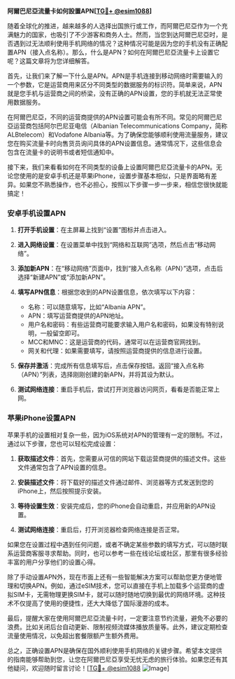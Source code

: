 **阿爾巴尼亞流量卡如何設置APN[[TG💪+ @esim1088](https://t.me/s/esim1088)]**

随着全球化的推进，越来越多的人选择出国旅行或工作，而阿爾巴尼亞作为一个充满魅力的国家，也吸引了不少游客和商务人士。然而，当您到达阿爾巴尼亞时，是否遇到过无法顺利使用手机网络的情况？这种情况可能是因为您的手机没有正确配置APN（接入点名称）。那么，什么是APN？如何在阿爾巴尼亞流量卡上设置它呢？这篇文章将为您详细解答。

首先，让我们来了解一下什么是APN。APN是手机连接到移动网络时需要输入的一个参数，它是运营商用来区分不同类型的数据服务的标识符。简单来说，APN就是您手机与运营商之间的桥梁，没有正确的APN设置，您的手机就无法正常使用数据服务。

在阿爾巴尼亞，不同的运营商提供的APN设置可能会有所不同。常见的阿爾巴尼亞运营商包括阿尔巴尼亚电信（Albanian Telecommunications Company，简称ALBtelecom）和Vodafone Albania等。为了确保您能够顺利使用流量服务，建议您在购买流量卡时向售货员询问具体的APN设置信息。通常情况下，这些信息会包含在流量卡的说明书或者短信通知中。

接下来，我们来看看如何在不同类型的设备上设置阿爾巴尼亞流量卡的APN。无论您使用的是安卓手机还是苹果iPhone，设置步骤基本相似，只是界面略有差异。如果您不熟悉操作，也不必担心，按照以下步骤一步一步来，相信您很快就能搞定！

### 安卓手机设置APN

1. **打开手机设置**：在主屏幕上找到“设置”图标并点击进入。
   
2. **进入网络设置**：在设置菜单中找到“网络和互联网”选项，然后点击“移动网络”。

3. **添加新APN**：在“移动网络”页面中，找到“接入点名称（APN）”选项，点击后选择“新建APN”或“添加新APN”。

4. **填写APN信息**：根据您收到的APN设置信息，依次填写以下内容：
   - 名称：可以随意填写，比如“Albania APN”。
   - APN：填写运营商提供的APN地址。
   - 用户名和密码：有些运营商可能要求输入用户名和密码，如果没有特别说明，一般留空即可。
   - MCC和MNC：这是运营商的代码，通常可以在运营商官网找到。
   - 网关和代理：如果需要填写，请按照运营商提供的信息进行设置。

5. **保存并激活**：完成所有信息填写后，点击保存按钮。返回“接入点名称（APN）”列表，选择刚刚创建的新APN，并将其设为默认。

6. **测试网络连接**：重启手机后，尝试打开浏览器访问网页，看看是否能正常上网。

### 苹果iPhone设置APN

苹果手机的设置相对复杂一些，因为iOS系统对APN的管理有一定的限制。不过，通过以下步骤，您也可以轻松完成设置：

1. **获取描述文件**：首先，您需要从可信的网站下载运营商提供的描述文件。这些文件通常包含了APN设置的信息。

2. **安装描述文件**：将下载好的描述文件通过邮件、浏览器等方式发送到您的iPhone上，然后按照提示安装。

3. **等待设置生效**：安装完成后，您的iPhone会自动重启，并应用新的APN设置。

4. **测试网络连接**：重启后，打开浏览器检查网络连接是否正常。

如果您在设置过程中遇到任何问题，或者不确定某些参数的填写方式，可以随时联系运营商客服寻求帮助。同时，也可以参考一些在线论坛或社区，那里有很多经验丰富的用户分享他们的设置心得。

除了手动设置APN外，现在市面上还有一些智能解决方案可以帮助您更方便地管理和切换APN。例如，通过eSIM技术，您可以直接在手机上加载多个运营商的虚拟SIM卡，无需物理更换SIM卡，就可以随时随地切换到最优的网络环境。这种技术不仅提高了使用的便捷性，还大大降低了国际漫游的成本。

最后，提醒大家在使用阿爾巴尼亞流量卡时，一定要注意节约流量，避免不必要的浪费。比如关闭后台自动更新、限制视频流媒体播放质量等。此外，建议定期检查流量使用情况，以免超出套餐限额产生额外费用。

总之，正确设置APN是确保在国外顺利使用手机网络的关键步骤。希望本文提供的指南能够帮助到您，让您在阿爾巴尼亞享受无忧无虑的旅行体验。如果您还有其他疑问，欢迎随时留言讨论！[[TG💪+ @esim1088](https://t.me/s/esim1088) ![Image](https://i.postimg.cc/4NQfJmqS/Snipaste-2025-05-13-00-14-12.png)]